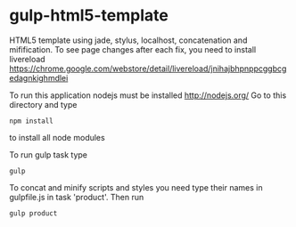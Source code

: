 gulp-html5-template
===================

HTML5 template using jade, stylus, localhost, concatenation and mifification.
To see page changes after each fix, you need to install livereload https://chrome.google.com/webstore/detail/livereload/jnihajbhpnppcggbcgedagnkighmdlei

To run this application nodejs must be installed http://nodejs.org/
Go to this directory and type
```
npm install
```
to install all node modules

To run gulp task type
```
gulp
```

To concat and minify scripts and styles you need type their names in gulpfile.js in task 'product'. Then run
```
gulp product
```